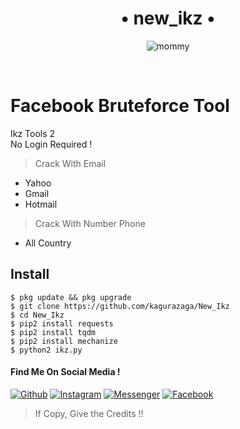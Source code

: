 <div align="center">
<h1>• new_ikz •</h1>
	<img src="https://media.tenor.com/tHrhZhnbhVEAAAAC/nancy-momoland.gif" alt="mommy"/>
</p>
	<br>
</div>

# Facebook Bruteforce Tool
Ikz Tools 2<br>No Login Required !
> Crack With Email
- Yahoo
- Gmail
- Hotmail
> Crack With Number Phone
- All Country

## Install
```
$ pkg update && pkg upgrade
$ git clone https://github.com/kagurazaga/New_Ikz
$ cd New_Ikz
$ pip2 install requests
$ pip2 install tqdm
$ pip2 install mechanize
$ python2 ikz.py
```

#### Find Me On Social Media !


[![Github](https://img.shields.io/badge/Github-Kagurazaga-green?style=for-the-badge&logo=github)](https://github.com/kagurazaga)
[![Instagram](https://img.shields.io/badge/Instagram-kz__206-yellow?style=for-the-badge&logo=instagram)](https://www.instagram.com/kz_206/)
[![Messenger](https://img.shields.io/badge/Massenger-NsaaLvd-blue?style=for-the-badge&logo=messenger)](https://m.me/nsaa00xd)
[![Facebook](https://img.shields.io/badge/Facebook-BagasKurniawanEx-red?style=for-the-badge&logo=facebook)](https://m.facebook.com/nsaa00xd)
> If Copy, Give the Credits !!
